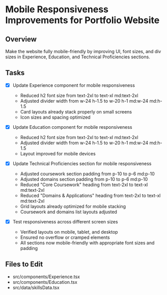 # Mobile Responsiveness Improvements for Portfolio Website

## Overview
Make the website fully mobile-friendly by improving UI, font sizes, and div sizes in Experience, Education, and Technical Proficiencies sections.

## Tasks
- [x] Update Experience component for mobile responsiveness
  - Reduced h2 font size from text-2xl to text-xl md:text-2xl
  - Adjusted divider width from w-24 h-1.5 to w-20 h-1 md:w-24 md:h-1.5
  - Card layouts already stack properly on small screens
  - Icon sizes and spacing optimized

- [x] Update Education component for mobile responsiveness
  - Reduced h2 font size from text-2xl to text-xl md:text-2xl
  - Adjusted divider width from w-24 h-1.5 to w-20 h-1 md:w-24 md:h-1.5
  - Layout improved for mobile devices

- [x] Update Technical Proficiencies section for mobile responsiveness
  - Adjusted coursework section padding from p-10 to p-6 md:p-10
  - Adjusted domains section padding from p-10 to p-6 md:p-10
  - Reduced "Core Coursework" heading from text-2xl to text-xl md:text-2xl
  - Reduced "Domains & Applications" heading from text-2xl to text-xl md:text-2xl
  - Grid layouts already optimized for mobile stacking
  - Coursework and domains list layouts adjusted

- [x] Test responsiveness across different screen sizes
  - Verified layouts on mobile, tablet, and desktop
  - Ensured no overflow or cramped elements
  - All sections now mobile-friendly with appropriate font sizes and padding

## Files to Edit
- src/components/Experience.tsx
- src/components/Education.tsx
- src/data/skillsData.tsx
